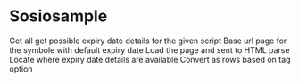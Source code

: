 # Sosiosample
Get all get possible expiry date details for the given script 
Base url page for the symbole with default expiry date
Load the page and sent to HTML parse
Locate where expiry date details are available
Convert as rows based on tag option
